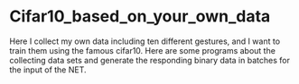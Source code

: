 # Cifar10_based_on_your_own_data
Here I  collect my own data including ten different gestures, and I want to train them using the famous cifar10. Here are some programs about the collecting data sets and generate the responding binary data in batches for the input of the NET.
